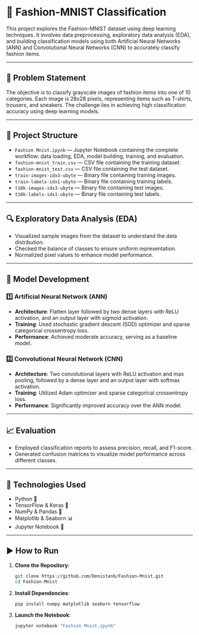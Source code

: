 # 👗 Fashion-MNIST Classification

This project explores the Fashion-MNIST dataset using deep learning techniques. It involves data preprocessing, exploratory data analysis (EDA), and building classification models using both Artificial Neural Networks (ANN) and Convolutional Neural Networks (CNN) to accurately classify fashion items.

---

## 📘 Problem Statement

The objective is to classify grayscale images of fashion items into one of 10 categories. Each image is 28x28 pixels, representing items such as T-shirts, trousers, and sneakers. The challenge lies in achieving high classification accuracy using deep learning models.

---

## 📂 Project Structure

- `Fashion Mnist.ipynb` — Jupyter Notebook containing the complete workflow: data loading, EDA, model building, training, and evaluation.
- `fashion-mnist_train.csv` — CSV file containing the training dataset.
- `fashion-mnist_test.csv` — CSV file containing the test dataset.
- `train-images-idx3-ubyte` — Binary file containing training images.
- `train-labels-idx1-ubyte` — Binary file containing training labels.
- `t10k-images-idx3-ubyte` — Binary file containing test images.
- `t10k-labels-idx1-ubyte` — Binary file containing test labels.

---

## 🔍 Exploratory Data Analysis (EDA)

- Visualized sample images from the dataset to understand the data distribution.
- Checked the balance of classes to ensure uniform representation.
- Normalized pixel values to enhance model performance.

---

## 🧠 Model Development

### 1️⃣ Artificial Neural Network (ANN)

- **Architecture**: Flatten layer followed by two dense layers with ReLU activation, and an output layer with sigmoid activation.
- **Training**: Used stochastic gradient descent (SGD) optimizer and sparse categorical crossentropy loss.
- **Performance**: Achieved moderate accuracy, serving as a baseline model.

### 2️⃣ Convolutional Neural Network (CNN)

- **Architecture**: Two convolutional layers with ReLU activation and max pooling, followed by a dense layer and an output layer with softmax activation.
- **Training**: Utilized Adam optimizer and sparse categorical crossentropy loss.
- **Performance**: Significantly improved accuracy over the ANN model.

---

## 📈 Evaluation

- Employed classification reports to assess precision, recall, and F1-score.
- Generated confusion matrices to visualize model performance across different classes.

---

## 🧰 Technologies Used

- Python 🐍
- TensorFlow & Keras 🤖
- NumPy & Pandas 🧮
- Matplotlib & Seaborn 📊
- Jupyter Notebook 📓

---

## ▶️ How to Run

1. **Clone the Repository**:
   ```bash
   git clone https://github.com/Denistanb/Fashion-Mnist.git
   cd Fashion-Mnist
2. **Install Dependencies**:
   ```bash
   pip install numpy matplotlib seaborn tensorflow
3. **Launch the Notebook**:
   ```bash
   jupyter notebook "Fashion Mnist.ipynb"
